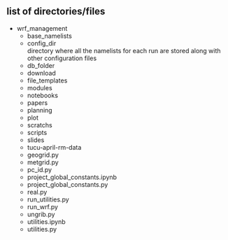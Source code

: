 ## list of directories/files 
- wrf_management
    - base_namelists
    - config_dir  
    directory where all the namelists for each run are stored along with other configuration files
    - db_folder
    - download
    - file_templates
    - modules
    - notebooks
    - papers
    - planning
    - plot
    - scratchs
    - scripts
    - slides
    - tucu-april-rm-data
    - geogrid.py
    - metgrid.py
    - pc_id.py
    - project_global_constants.ipynb
    - project_global_constants.py
    - real.py
    - run_utilities.py
    - run_wrf.py
    - ungrib.py
    - utilities.ipynb
    - utilities.py

